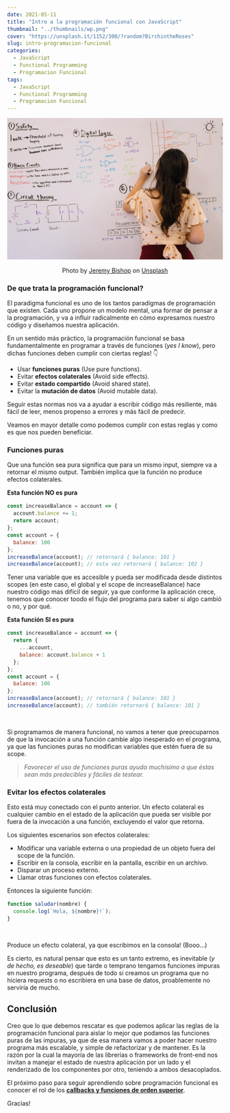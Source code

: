 ```yaml
---
date: 2021-05-11
title: "Intro a la programación funcional con JavaScript"
thumbnail: "../thumbnails/wp.png"
cover: "https://unsplash.it/1152/300/?random?BirchintheRoses"
slug: intro-programacion-funcional
categories:
  - JavaScript
  - Functional Programming
  - Programacion Funcional
tags:
  - JavaScript
  - Functional Programming
  - Programacion Funcional
---
```


<!-- ![park](./images/park.jpg) -->

![Functional Programming](./images/intro-programacion-funcional.jpg)

<p style="text-align: center;">Photo by <a href="https://unsplash.com/photos/KFIjzXYg1RM">Jeremy Bishop</a> on <a href="https://unsplash.com">Unsplash</a></p>

### De que trata la programación funcional?

El paradigma funcional es uno de los tantos paradigmas de programación que existen. Cada uno propone un modelo mental, una formar de pensar a la programación, y va a influir radicalmente en cómo expresamos nuestro código y diseñamos nuestra aplicación.

En un sentido más práctico, la programación funcional se basa fundamentalmente en programar a través de funciones (_yes I know_), pero dichas funciones deben cumplir con ciertas reglas! 👇

- Usar **funciones puras** (Use pure functions).
- Evitar **efectos colaterales** (Avoid side effects).
- Evitar **estado compartido** (Avoid shared state).
- Evitar la **mutación de datos** (Avoid mutable data).

Seguir estas normas nos va a ayudar a escribir código más resiliente, más fácil de leer, menos propenso a errores y más fácil de predecir.

Veamos en mayor detalle como podemos cumplir con estas reglas y como es que nos pueden beneficiar.

### Funciones puras

Que una función sea pura significa que para un mismo input, siempre va a retornar el mismo output. También implica que la función no produce efectos colaterales.

**Esta función NO es pura**

```js
const increaseBalance = account => {
  account.balance += 1;
  return account;
};
const account = {
  balance: 100
};
increaseBalance(account); // retornará { balance: 101 }
increaseBalance(account); // esta vez retornará { balance: 102 }
```

Tener una variable que es accesible y pueda ser modificada desde distintos scopes (en este caso, el global y el scope de increaseBalance) hace nuestro código mas difícil de seguir, ya que conforme la aplicación crece, tenemos que conocer toodo el flujo del programa para saber si algo cambió o no, y por qué.

**Esta función SI es pura**

```js
const increaseBalance = account => {
  return {
    ...account,
    balance: account.balance + 1
  };
};
const account = {
  balance: 100
};
increaseBalance(account); // retornará { balance: 101 }
increaseBalance(account); // también retornará { balance: 101 }
```

<br/>

Si programamos de manera funcional, no vamos a tener que preocuparnos de que la invocación a una función cambie algo inesperado en el programa, ya que las funciones puras no modifican variables que estén fuera de su scope.

> _Favorecer el uso de funciones puras ayuda muchísimo a que éstas sean más predecibles y fáciles de testear._

### Evitar los **efectos colaterales**

Esto está muy conectado con el punto anterior. Un efecto colateral es cualquier cambio en el estado de la aplicación que pueda ser visible por fuera de la invocación a una función, excluyendo el valor que retorna.

Los siguientes escenarios son efectos colaterales:

- Modificar una variable externa o una propiedad de un objeto fuera del scope de la función.
- Escribir en la consola, escribir en la pantalla, escribir en un archivo.
- Disparar un proceso externo.
- Llamar otras funciones con efectos colaterales.

Entonces la siguiente función:

```js
function saludar(nombre) {
  console.log(`Hola, ${nombre}!`);
}
```

</br>

Produce un efecto colateral, ya que escribimos en la consola! (Booo...)

Es cierto, es natural pensar que esto es un tanto extremo, es inevitable (_y de hecho, es deseable_) que tarde o temprano tengamos funciones impuras en nuestro programa, después de todo si creamos un programa que no hiciera requests o no escribiera en una base de datos, proablemente no serviría de mucho.

## Conclusión

Creo que lo que debemos rescatar es que podemos aplicar las reglas de la programación funcional para aislar lo mejor que podamos las funciones puras de las impuras, ya que de esa manera vamos a poder hacer nuestro programa más escalable, y simple de refactorizar y de mantener. Es la razón por la cual la mayoría de las librerías o frameworks de front-end nos invitan a manejar el estado de nuestra aplicación por un lado y el renderizado de los componentes por otro, teniendo a ambos desacoplados.

El próximo paso para seguir aprendiendo sobre programación funcional es conocer el rol de los [**callbacks y funciones de orden superior**](https://programandoconresaca.netlify.com/callbacks-y-funciones-de-orden-superior).

Gracias!
